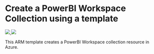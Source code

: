 # Create a PowerBI Workspace Collection using a template

<a href="https://portal.azure.com/#create/Microsoft.Template/uri/https%3A%2F%2Fraw.githubusercontent.com%2FTVDKoni%2Fazure-quickstart-templates%2Fmaster%2F101-powerbi-workspace-create%2Fazuredeploy.json" target="_blank">
    <img src="http://azuredeploy.net/deploybutton.png"/>
</a>
<a href="http://armviz.io/#/?load=https%3A%2F%2Fraw.githubusercontent.com%2FTVDKoni%2Fazure-quickstart-templates%2Fmaster%2F101-powerbi-workspace-create%2Fazuredeploy.json" target="_blank">
    <img src="http://armviz.io/visualizebutton.png"/>
</a>

This ARM template creates a PowerBI Workspace collection resource in Azure.
